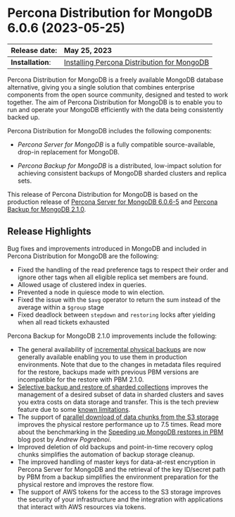 # Percona Distribution for MongoDB 6.0.6 (2023-05-25)

| Release date:     | May 25, 2023      |
|:------------------|:----------------------|
| **Installation**: | [Installing Percona Distribution for MongoDB](installation.md)


Percona Distribution for MongoDB is a freely available MongoDB database alternative, giving you a single solution that combines enterprise components from the open source community, designed and tested to work together. The aim of Percona Distribution for MongoDB is to enable you to run and operate your
MongoDB efficiently with the data being consistently backed up.


Percona Distribution for MongoDB includes the following components:

* *Percona Server for MongoDB* is a fully compatible source-available, drop-in replacement
for MongoDB.

* *Percona Backup for MongoDB* is a distributed, low-impact solution for achieving
consistent backups of MongoDB sharded clusters and replica sets.

This release of Percona Distribution for MongoDB is based on the production release of [Percona Server for MongoDB 6.0.6-5](https://docs.percona.com/percona-server-for-mongodb/6.0/release_notes/6.0.6-5.html) and [Percona Backup for MongoDB 2.1.0](https://docs.percona.com/percona-backup-mongodb/release-notes/2.1.0.html).


## Release Highlights

Bug fixes and improvements introduced in MongoDB and included in Percona Distribution for MongoDB are the following:

* Fixed the handling of the read preference tags to respect their order and ignore other tags when all eligible replica set members are found.
* Allowed usage of clustered index in queries.
* Prevented a node in quiesce mode to win election.
* Fixed the issue with the `$avg` operator to return the sum instead of the average within a `$group` stage
* Fixed deadlock between `stepdown` and `restoring` locks after yielding when all read tickets exhausted
  
Percona Backup for MongoDB 2.1.0 improvements include the following:

* The general availability of [incremental physical backups](https://docs.percona.com/percona-backup-mongodb/features/incremental-backup.html) are now generally available enabling you to use them in production environments. Note that due to the changes in metadata files required for the restore, backups made with previous PBM versions are incompatible for the restore with PBM 2.1.0. 
* [Selective backup and restore of sharded collections](https://docs.percona.com/percona-backup-mongodb/features/selective-backup.html#sharded-collections) improves the management of a desired subset of data in sharded clusters and saves you extra costs on data storage and transfer. This is the tech preview feature due to some [known limitations](https://docs.percona.com/percona-backup-mongodb/features/selective-backup.html#known-limitations).
* The support of [parallel download of data chunks from the S3 storage](https://docs.percona.com/percona-backup-mongodb/usage/restore.html#parallel-data-download) improves the physical restore performance up to 7.5 times. Read more about the benchmarking in the [Speeding up MongoDB restores in PBM](https://www.percona.com/blog/speeding-up-database-restores-in-pbm) blog post by *Andrew Pogrebnoi*.
* Improved deletion of old backups and point-in-time recovery oplog chunks simplifies the automation of backup storage cleanup.
* The improved handling of master keys for data-at-rest encryption in Percona Server for MongoDB and the retrieval of the key ID/secret path by PBM from a backup simplifies the environment preparation for the physical restore and improves the restore flow.
* The support of AWS tokens for the access to the S3 storage improves the security of your infrastructure and the integration with applications that interact with AWS resources via tokens.



